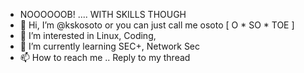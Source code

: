 - NOOOOOOB! .... WITH SKILLS THOUGH
- 👋 Hi, I’m @kskosoto or you can just call me osoto [ O * SO * TOE ]
- 👀 I’m interested in Linux, Coding,
- 🌱 I’m currently learning SEC+, Network Sec
- 📫 How to reach me .. Reply to my thread

<!--- THANKS !
